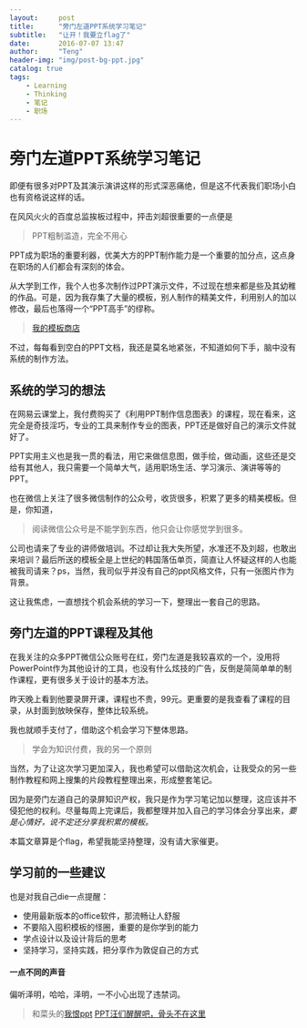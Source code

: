 ```yaml
---
layout:     post
title:      "旁门左道PPT系统学习笔记"
subtitle:   "让开！我要立flag了"
date:       2016-07-07 13:47
author:     "Teng"
header-img: "img/post-bg-ppt.jpg"
catalog: true
tags:
    - Learning
    - Thinking
    - 笔记
    - 职场
---
```



# 旁门左道PPT系统学习笔记

即便有很多对PPT及其演示演讲这样的形式深恶痛绝，但是这不代表我们职场小白也有资格说这样的话。

在风风火火的百度总监挨板过程中，抨击刘超很重要的一点便是

> PPT粗制滥造，完全不用心

PPT成为职场的重要利器，优美大方的PPT制作能力是一个重要的加分点，这点身在职场的人们都会有深刻的体会。

从大学到工作，我个人也多次制作过PPT演示文件，不过现在想来都是些及其幼稚的作品。可是，因为我存集了大量的模板，别人制作的精美文件，利用别人的加以修改，最后也落得一个“PPT高手”的缪称。
> [我的模板商店](http://www.yanj.cn/index.php?act=show_store&id=6264)

不过，每每看到空白的PPT文档，我还是莫名地紧张，不知道如何下手，脑中没有系统的制作方法。

## 系统的学习的想法

在网易云课堂上，我付费购买了《利用PPT制作信息图表》的课程，现在看来，这完全是奇技淫巧，专业的工具来制作专业的图表，PPT还是做好自己的演示文件就好了。

PPT实用主义也是我一贯的看法，用它来做信息图，做手绘，做动画，这些还是交给有其他人，我只需要一个简单大气，适用职场生活、学习演示、演讲等等的PPT。

也在微信上关注了很多微信制作的公众号，收货很多，积累了更多的精美模板。但是，你知道，
>阅读微信公众号是不能学到东西，他只会让你感觉学到很多。

公司也请来了专业的讲师做培训。不过却让我大失所望，水准还不及刘超，也敢出来培训？最后所送的模板全是上世纪的韩国落伍单页，简直让人怀疑这样的人也能被我司请来？ps，当然，我司似乎并没有自己的ppt风格文件，只有一张图片作为背景。

这让我焦虑，一直想找个机会系统的学习一下，整理出一套自己的思路。

## 旁门左道的PPT课程及其他

在我关注的众多PPT微信公众账号在红，旁门左道是我较喜欢的一个，没用将PowerPoint作为其他设计的工具，也没有什么炫技的广告，反倒是简简单单的制作课程，更有很多关于设计的基本方法。

昨天晚上看到他要录屏开课，课程也不贵，99元。更重要的是我查看了课程的目录，从封面到放映保存，整体比较系统。

我也就顺手支付了，借助这个机会学习下整体思路。
> 学会为知识付费，我的另一个原则

当然，为了让这次学习更加深入，我也希望可以借助这次机会，让我受众的另一些制作教程和网上搜集的片段教程整理出来，形成整套笔记。

因为是旁门左道自己的录屏知识产权，我只是作为学习笔记加以整理，这应该并不侵犯他的权利。尽量每周上完课后，我都整理并加入自己的学习体会分享出来，**要是心情好，说不定还分享我积累的模板*。*

本篇文章算是个flag，希望我能坚持整理，没有请大家催更。

## 学习前的一些建议

也是对我自己die一点提醒：

- 使用最新版本的office软件，那流畅让人舒服
- 不要陷入囤积模板的怪圈，重要的是你学到的能力
- 学点设计以及设计背后的思考
- 坚持学习，坚持实践，把分享作为敦促自己的方式

#### 一点不同的声音

偏听泽明，哈哈，泽明，一不小心出现了违禁词。

> 和菜头的[我恨ppt](http://mp.weixin.qq.com/s?__biz=MjM5MjAzODU2MA==&mid=2652779850&idx=1&sn=558bcdc2557ab23436b908bf7f953eab&scene=0#wechat_redirect)
>  [PPT汪们醒醒吧，骨头不在这里](http://mp.weixin.qq.com/s?__biz=MjM5MTAwMzQ3OQ==&mid=2651572535&idx=1&sn=785223d3b4e2be5508a06add8d821258&scene=25&srcid=0705PJRlz3UpOedTUphN4yAE#wechat_redirect)
